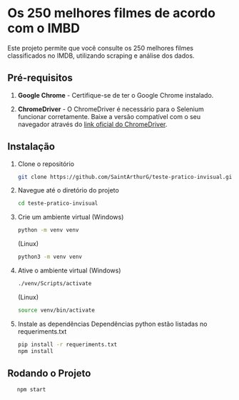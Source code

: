 # Os 250 melhores filmes de acordo com o IMBD
Este projeto permite que você consulte os 250 melhores filmes classificados no IMDB, utilizando scraping e análise dos dados.

## Pré-requisitos

1. **Google Chrome** - Certifique-se de ter o Google Chrome instalado.
   
2. **ChromeDriver** - O ChromeDriver é necessário para o Selenium funcionar corretamente. Baixe a versão compatível com o seu navegador através do [link oficial do ChromeDriver](https://developer.chrome.com/docs/chromedriver/downloads?hl=pt-br).

## Instalação

1. Clone o repositório

   ```bash
   git clone https://github.com/SaintArthurG/teste-pratico-invisual.git
   ```
2. Navegue até o diretório do projeto

   ```bash
   cd teste-pratico-invisual
   ```
3. Crie um ambiente virtual
   (Windows)
   
   ```bash
   python -m venv venv
   ```

   (Linux)

   ```bash
   python3 -m venv venv
   ```
4. Ative o ambiente virtual
      (Windows)

      ```bash
      ./venv/Scripts/activate
      ```
      (Linux)
      ```bash
      source venv/bin/activate
      ```
5. Instale as dependências
   Dependências python estão listadas no requeriments.txt
   ```bash
   pip install -r requeriments.txt
   npm install
   ```
## Rodando o Projeto
```bash
   npm start
```
